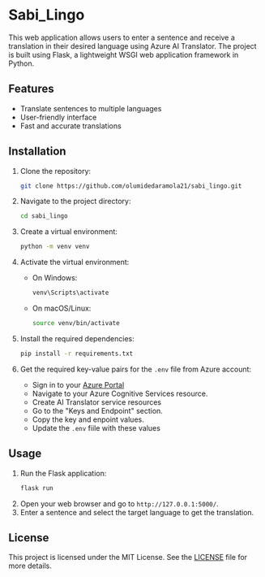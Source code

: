# Sabi_Lingo

This web application allows users to enter a sentence and receive a translation in their desired language using Azure AI Translator. The project is built using Flask, a lightweight WSGI web application framework in Python.

## Features

- Translate sentences to multiple languages
- User-friendly interface
- Fast and accurate translations

## Installation

1. Clone the repository:
    ```bash
    git clone https://github.com/olumidedaramola21/sabi_lingo.git
    ```
2. Navigate to the project directory:
    ```bash
    cd sabi_lingo
    ```
3. Create a virtual environment:
    ```bash
    python -m venv venv
    ```
4. Activate the virtual environment:
    - On Windows:
        ```bash
        venv\Scripts\activate
        ```
    - On macOS/Linux:
        ```bash
        source venv/bin/activate
        ```
5. Install the required dependencies:
    ```bash
    pip install -r requirements.txt
    ```

6. Get the required key-value pairs for the `.env` file from Azure account:
    - Sign in to your [Azure Portal](https://portal.azure.com/)
    - Navigate to your Azure Cognitive Services resource.
    - Create AI Translator service resources
    - Go to the "Keys and Endpoint" section.
    - Copy the key and enpoint values.
    - Update the `.env` fiile with these values

## Usage

1. Run the Flask application:
    ```bash
    flask run
    ```
2. Open your web browser and go to `http://127.0.0.1:5000/`.
3. Enter a sentence and select the target language to get the translation.


## License

This project is licensed under the MIT License. See the [LICENSE](LICENSE) file for more details.



